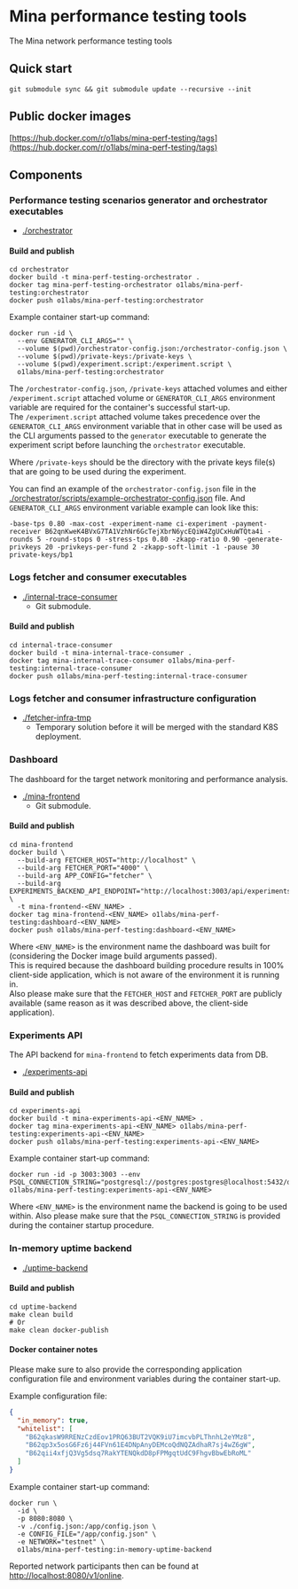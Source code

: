 # Mina performance testing tools

The Mina network performance testing tools

## Quick start

```shell
git submodule sync && git submodule update --recursive --init
```

## Public docker images

[https://hub.docker.com/r/o1labs/mina-perf-testing/tags](https://hub.docker.com/r/o1labs/mina-perf-testing/tags)

## Components

### Performance testing scenarios generator and orchestrator executables

- [./orchestrator](./orchestrator)

#### Build and publish

```shell
cd orchestrator
docker build -t mina-perf-testing-orchestrator .
docker tag mina-perf-testing-orchestrator o1labs/mina-perf-testing:orchestrator
docker push o1labs/mina-perf-testing:orchestrator
```

Example container start-up command:

```shell
docker run -id \
  --env GENERATOR_CLI_ARGS="" \
  --volume $(pwd)/orchestrator-config.json:/orchestrator-config.json \
  --volume $(pwd)/private-keys:/private-keys \
  --volume $(pwd)/experiment.script:/experiment.script \
  o1labs/mina-perf-testing:orchestrator
```

The `/orchestrator-config.json`, `/private-keys` attached volumes and either `/experiment.script` attached volume or `GENERATOR_CLI_ARGS` environment variable are required for the container's successful start-up.  
The `/experiment.script` attached volume takes precedence over the `GENERATOR_CLI_ARGS` environment variable that in other case will be used as the CLI arguments passed to the `generator` executable to generate the experiment script before launching the `orchestrator` executable.

Where `/private-keys` should be the directory with the private keys file(s) that are going to be used during the experiment.

You can find an example of the `orchestrator-config.json` file in the [./orchestrator/scripts/example-orchestrator-config.json](./orchestrator/scripts/example-orchestrator-config.json) file.
And `GENERATOR_CLI_ARGS` environment variable example can look like this:

```shell
-base-tps 0.80 -max-cost -experiment-name ci-experiment -payment-receiver B62qnKweK4BVxG7TA1VzhNr6GcTejXbrN6ycEQiW4ZgUCxHuWTQta4i -rounds 5 -round-stops 0 -stress-tps 0.80 -zkapp-ratio 0.90 -generate-privkeys 20 -privkeys-per-fund 2 -zkapp-soft-limit -1 -pause 30 private-keys/bp1
```

### Logs fetcher and consumer executables

- [./internal-trace-consumer](./internal-trace-consumer)
  - Git submodule.

#### Build and publish

```shell
cd internal-trace-consumer
docker build -t mina-internal-trace-consumer .
docker tag mina-internal-trace-consumer o1labs/mina-perf-testing:internal-trace-consumer
docker push o1labs/mina-perf-testing:internal-trace-consumer
```

### Logs fetcher and consumer infrastructure configuration

- [./fetcher-infra-tmp](./fetcher-infra-tmp)
  - Temporary solution before it will be merged with the standard K8S deployment.

### Dashboard

The dashboard for the target network monitoring and performance analysis.

- [./mina-frontend](./mina-frontend)
  - Git submodule.

#### Build and publish

```shell
cd mina-frontend
docker build \
  --build-arg FETCHER_HOST="http://localhost" \
  --build-arg FETCHER_PORT="4000" \
  --build-arg APP_CONFIG="fetcher" \
  --build-arg EXPERIMENTS_BACKEND_API_ENDPOINT="http://localhost:3003/api/experiments" \
  -t mina-frontend-<ENV_NAME> .
docker tag mina-frontend-<ENV_NAME> o1labs/mina-perf-testing:dashboard-<ENV_NAME>
docker push o1labs/mina-perf-testing:dashboard-<ENV_NAME>
```

Where `<ENV_NAME>` is the environment name the dashboard was built for (considering the Docker image build arguments passed).  
This is required because the dashboard building procedure results in 100% client-side application, which is not aware of the environment it is running in.  
Also please make sure that the `FETCHER_HOST` and `FETCHER_PORT` are publicly available (same reason as it was described above, the client-side application).

### Experiments API

The API backend for `mina-frontend` to fetch experiments data from DB.

- [./experiments-api](./experiments-api)

#### Build and publish

```shell
cd experiments-api
docker build -t mina-experiments-api-<ENV_NAME> .
docker tag mina-experiments-api-<ENV_NAME> o1labs/mina-perf-testing:experiments-api-<ENV_NAME>
docker push o1labs/mina-perf-testing:experiments-api-<ENV_NAME>
```

Example container start-up command:

```shell
docker run -id -p 3003:3003 --env PSQL_CONNECTION_STRING="postgresql://postgres:postgres@localhost:5432/db" o1labs/mina-perf-testing:experiments-api-<ENV_NAME>
```

Where `<ENV_NAME>` is the environment name the backend is going to be used within.
Also please make sure that the `PSQL_CONNECTION_STRING` is provided during the container startup procedure.

### In-memory uptime backend

- [./uptime-backend](./uptime-backend)

#### Build and publish

```shell
cd uptime-backend
make clean build
# Or
make clean docker-publish
```

#### Docker container notes

Please make sure to also provide the corresponding application configuration file and environment variables during the container start-up.

Example configuration file:

```json
{
  "in_memory": true,
  "whitelist": [
    "B62qkasW9RRENzCzdEov1PRQ63BUT2VQK9iU7imcvbPLThnhL2eYMz8",
    "B62qp3x5osG6Fz6j44FVn61E4DNpAnyDEMcoQdNQZAdhaR7sj4wZ6gW",
    "B62qii4xfjQ3Vg5dsq7RakYTENQkdD8pFPMgqtUdC9FhgvBbwEbRoML"
  ]
}
```

Example container start-up command:

```shell
docker run \
  -id \
  -p 8080:8080 \
  -v ./config.json:/app/config.json \
  -e CONFIG_FILE="/app/config.json" \
  -e NETWORK="testnet" \
  o1labs/mina-perf-testing:in-memory-uptime-backend
```

Reported network participants then can be found at [http://localhost:8080/v1/online](http://localhost:8080/v1/online).
